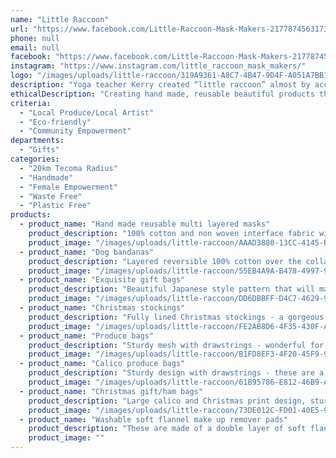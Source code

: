 ```yaml
---
name: "Little Raccoon"
url: "https://www.facebook.com/Little-Raccoon-Mask-Makers-217787456317394"
phone: null
email: null
facebook: "https://www.facebook.com/Little-Raccoon-Mask-Makers-217787456317394"
instagram: "https://www.instagram.com/little_raccoon_mask_makers/"
logo: "/images/uploads/little-raccoon/319A9361-A8C7-4B47-9D4F-A051A7BB1EFF.jpeg"
description: "Yoga teacher Kerry created “little raccoon” almost by accident during Covid times. Turning her hand to mask making, she rediscovered a latent love of fabrics and creativity, and was flooded with requests for beautiful custom masks. She’s extending her range now to include other lines; dog bandanas, gift and produce bags, reusable make up remover pads and cushion covers amongst other things.\n\nPostage available if required as well as collection in Cockatoo."
ethicalDescription: "Creating hand made, reusable beautiful products that are kind to the environment, and support other small local businesses in the process."
criteria:
  - "Local Produce/Local Artist"
  - "Eco-friendly"
  - "Community Empowerment"
departments:
  - "Gifts"
categories:
  - "20km Tecoma Radius"
  - "Handmade"
  - "Female Empowerment"
  - "Waste Free"
  - "Plastic Free"
products:
  - product_name: "Hand made reusable multi layered masks"
    product_description: "100% cotton and non woven interface fabric with a pocket design for additional optional filter. Head ties for comfort and fit (ear elastic option)"
    product_image: "/images/uploads/little-raccoon/AAAD3880-13CC-4145-BBA9-B4D7C9A77C0C.jpeg"
  - product_name: "Dog bandanas"
    product_description: "Layered reversible 100% cotton over the collar bandanas. Christmas or fashion fabrics available. Custom made by request"
    product_image: "/images/uploads/little-raccoon/55EB4A9A-B478-4997-9CB0-52E97B81C677.jpeg"
  - product_name: "Exquisite gift bags"
    product_description: "Beautiful Japanese style pattern that will make any gift look gorgeous - and useable as a produce bag after the event!"
    product_image: "/images/uploads/little-raccoon/DD6DBBFF-D4C7-4629-9BC5-62417C067176.jpeg"
  - product_name: "Christmas stockings"
    product_description: "Fully lined Christmas stockings - a gorgeous gift and packaging in one."
    product_image: "/images/uploads/little-raccoon/FE2AB8D6-4F35-430F-A460-7D17F6EFE6C3.jpeg"
  - product_name: "Produce bags"
    product_description: "Sturdy mesh with drawstrings - wonderful for grocery shopping"
    product_image: "/images/uploads/little-raccoon/B1FD8EF3-4F20-45F9-9016-5F4B3DBAB5D5.jpeg"
  - product_name: "Calico produce bags"
    product_description: "Sturdy design with drawstrings - these are a great set for fruit and veggie shopping"
    product_image: "/images/uploads/little-raccoon/61B95786-E812-46B9-A2FD-4BCAB5C1A138.jpeg"
  - product_name: "Christmas gift/ham bags"
    product_description: "Large calico and Christmas print design, sturdy with French seams and double drawstring. Same design can be made in a variety of other fabrics."
    product_image: "/images/uploads/little-raccoon/73DE012C-FD01-40E5-9248-0290D29A832C.jpeg"
  - product_name: "Washable soft flannel make up remover pads"
    product_description: "These are made of a double layer of soft flannel - gentle for delicate skin and equally kind to the environment. Three different designs available"
    product_image: ""
---
```

